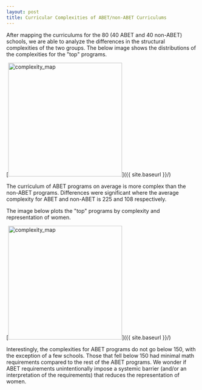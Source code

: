 ```yaml
---
layout: post
title: Curricular Complexities of ABET/non-ABET Curriculums
---
```


After mapping the curriculums for the 80 (40 ABET and 40 non-ABET) schools, we are able to analyze the differences in the structural complexities of the two groups. The below image shows the distributions of the complexities for the "top" programs.


[<img src="{{ site.baseurl }}/images/complexity_top.png" alt="complexity_map" style="width: 300px;"/>]({{ site.baseurl }}/)


The curriculum of ABET programs on average is more complex than the non-ABET programs. Differences were significant where the average complexity for ABET and non-ABET is 225 and 108 respectively.  

The image below plots the "top" programs by complexity and representation of women.

[<img src="{{ site.baseurl }}/images/full_metrics_top.png" alt="complexity_map" style="width: 300px;"/>]({{ site.baseurl }}/)

Interestingly, the complexities for ABET programs do not go below 150, with the exception of a few schools.  Those that fell below 150 had minimal math requirements compared to the rest of the ABET programs. We wonder if ABET requirements unintentionally impose a systemic barrier (and/or an interpretation of the requirements) that reduces the representation of women.